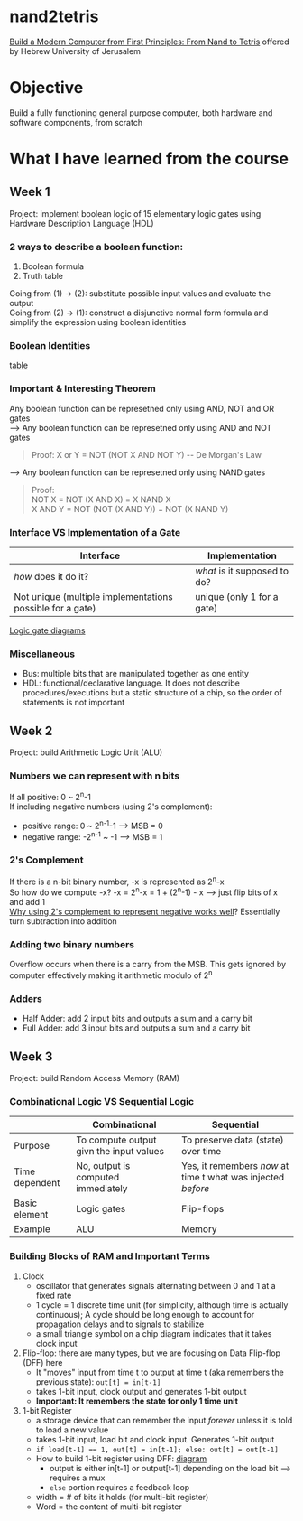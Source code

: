 # nand2tetris
[Build a Modern Computer from First Principles: From Nand to Tetris](https://www.nand2tetris.org/) offered by Hebrew University of Jerusalem

# Objective
Build a fully functioning general purpose computer, both hardware and software components, from scratch

# What I have learned from the course
## Week 1
Project: implement boolean logic of 15 elementary logic gates using Hardware Description Language (HDL)

### 2 ways to describe a boolean function:
1. Boolean formula
2. Truth table
   
Going from (1) -> (2): substitute possible input values and evaluate the output\
Going from (2) -> (1): construct a disjunctive normal form formula and simplify the expression using boolean identities

### Boolean Identities
[table](http://www.cs.ucc.ie/osullb/cs1101/labs/08a/identities.jpg)

### Important & Interesting Theorem
Any boolean function can be represetned only using AND, NOT and OR gates\
--> Any boolean function can be represetned only using AND and NOT gates
  > Proof: X or Y = NOT (NOT X AND NOT Y) --  De Morgan's Law

--> Any boolean function can be represetned only using NAND gates
  > Proof: \
  > NOT X = NOT (X AND X) = X NAND X \
  > X AND Y = NOT (NOT (X AND Y)) = NOT (X NAND Y)

### Interface VS Implementation of a Gate
| Interface    | Implementation |
| -------- | ------- |
| *how* does it do it? | *what* is it supposed to do? |
| Not unique (multiple implementations possible for a gate) | unique (only 1 for a gate) |

[Logic gate diagrams](https://logancollinsblog.files.wordpress.com/2020/06/table1.png?w=340&h=619)

### Miscellaneous 
- Bus: multiple bits that are manipulated together as one entity
- HDL: functional/declarative language. It does not describe procedures/executions but a static structure of a chip, so the order of statements is not important

## Week 2
Project: build Arithmetic Logic Unit (ALU) 

### Numbers we can represent with n bits
If all positive: 0 ~ 2<sup>n</sup>-1\
If including negative numbers (using 2's complement): 
- positive range: 0 ~ 2<sup>n-1</sup>-1   --> MSB = 0
- negative range: -2<sup>n-1</sup> ~ -1   --> MSB = 1

### 2's Complement
If there is a n-bit binary number, -x is represented as 2<sup>n</sup>-x \
So how do we compute -x? -x = 2<sup>n</sup>-x = 1 + (2<sup>n</sup>-1) - x --> just flip bits of x and add 1\
[Why using 2's complement to represent negative works well](https://math.stackexchange.com/questions/1920772/why-twos-complement-works)? Essentially turn subtraction into addition

### Adding two binary numbers
Overflow occurs when there is a carry from the MSB. This gets ignored by computer effectively making it arithmetic modulo of 2<sup>n</sup>

### Adders
- Half Adder: add 2 input bits and outputs a sum and a carry bit
- Full Adder: add 3 input bits and outputs a sum and a carry bit

## Week 3
Project: build Random Access Memory (RAM) 

### Combinational Logic VS Sequential Logic
|         | Combinational    | Sequential |
|---------| -------- | ------- |
| Purpose | To compute output givn the input values | To preserve data (state) over time |
| Time dependent | No, output is computed immediately | Yes, it remembers *now* at time t what was injected *before* |
| Basic element | Logic gates | Flip-flops |
| Example | ALU | Memory |

### Building Blocks of RAM and Important Terms
1. Clock
   - oscillator that generates signals alternating between 0 and 1 at a fixed rate
   - 1 cycle = 1 discrete time unit (for simplicity, although time is actually continuous); A cycle should be long enough to account for propagation delays and to signals to stabilize
   - a small triangle symbol on a chip diagram indicates that it takes clock input
2. Flip-flop: there are many types, but we are focusing on Data Flip-flop (DFF) here
   - It "moves" input from time t to output at time t (aka remembers the previous state): `out[t] = in[t-1]`
   - takes 1-bit input, clock output and generates 1-bit output
   - **Important: It remembers the state for only 1 time unit** 
3. 1-bit Register
   - a storage device that can remember the input *forever* unless it is told to load a new value
   - takes 1-bit input, load bit and clock input. Generates 1-bit output
   - `if load[t-1] == 1, out[t] = in[t-1]; else: out[t] = out[t-1]`
   - How to build 1-bit register using DFF: [diagram](https://i.stack.imgur.com/XjmZNm.png)
      - output is either in[t-1] or output[t-1] depending on the load bit --> requires a mux
      - `else` portion requires a feedback loop
   - width = # of bits it holds (for multi-bit register)
   - Word = the content of multi-bit register
